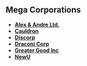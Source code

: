 ## Mega Corporations
- **[Alex & Andre Ltd.](Corporations/AlexAndreLtd.md)**
- **[Cauldron](Corporations/Cauldron.md)**
- **[Discorp](Corporations/Discorp.md)**
- **[Draconi Corp](Corporations/DraconiCorp.md)**
- **[Greater Good Inc](Corporations/GreaterGoodInc.md)**
- **[NewU](Corporations/NewU.md)**